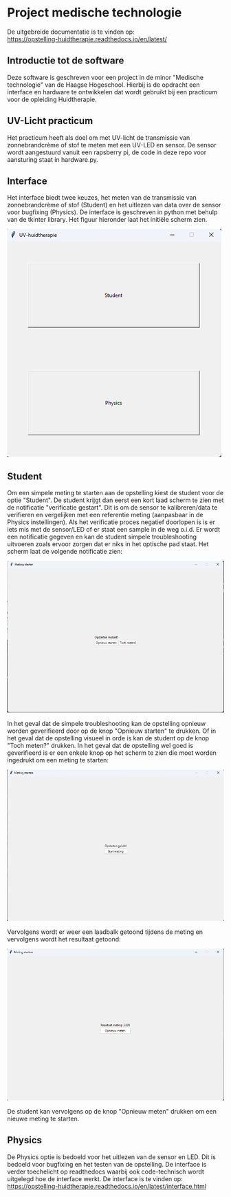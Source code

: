 # Project medische technologie
De uitgebreide documentatie is te vinden op: \
https://opstelling-huidtherapie.readthedocs.io/en/latest/

## Introductie tot de software

Deze software is geschreven voor een project in de minor "Medische technologie"
van de Haagse Hogeschool. Hierbij is de opdracht een interface en hardware te 
ontwikkelen
dat wordt gebruikt bij een practicum voor de opleiding Huidtherapie.

## UV-Licht practicum
Het practicum heeft als doel om met UV-licht de transmissie van zonnebrandcrème
of stof te meten met een UV-LED en sensor. De sensor wordt aangestuurd vanuit
een rapsberry pi, de code in deze repo voor aansturing staat in hardware.py.

## Interface
Het interface biedt twee keuzes, het meten van de transmissie van zonnebrandcrème
of stof (Student) en het uitlezen van data over de sensor voor bugfixing 
(Physics). De interface is geschreven in python met behulp van de tkinter
library. Het figuur hieronder laat het initiële scherm zien.

![alt text](https://github.com/AdrianvEik/Opstelling_Huidtherapie/blob/master/docs/source/_images/keuze_scherm.png "Keuze scherm")

## Student
Om een simpele meting te starten aan de opstelling kiest de student voor de
optie "Student". De student krijgt dan eerst een kort laad scherm te zien
met de notificatie "verificatie gestart". Dit is om de sensor te 
kalibreren/data te verifieren en vergelijken met een referentie meting 
(aanpasbaar in de Physics instellingen). Als het verificatie proces 
negatief doorlopen is is er iets mis met de sensor/LED of er staat een sample
in de weg o.i.d. Er wordt een notificatie gegeven en kan de student simpele 
troubleshooting uitvoeren zoals ervoor zorgen dat er niks in het optische pad
staat. Het scherm laat de volgende notificatie zien:

![alt text](https://github.com/AdrianvEik/Opstelling_Huidtherapie/blob/master/docs/source/_images/kalibratie_negatief.png "Kalibratie negatief")

In het geval dat de simpele troubleshooting kan de opstelling opnieuw 
worden geverifieerd door op de knop "Opnieuw starten" te drukken. Of in het 
geval dat de opstelling visueel in orde is kan de student op de knop "Toch 
meten?" drukken. In het geval dat de opstelling wel goed is geverifieerd
is er een enkele knop op het scherm te zien die moet worden ingedrukt om 
een meting te starten:

![alt text](https://github.com/AdrianvEik/Opstelling_Huidtherapie/blob/master/docs/source/_images/kalibratie_positief.png "Kalibratie positief")

Vervolgens wordt er weer een laadbalk getoond tijdens de meting en 
vervolgens wordt het resultaat getoond:

![alt text](https://github.com/AdrianvEik/Opstelling_Huidtherapie/blob/master/docs/source/_images/resultaat_meting.png "Resultaat meting")

De student kan vervolgens op de knop "Opnieuw meten" drukken om een nieuwe
meting te starten. 

## Physics
De Physics optie is bedoeld voor het uitlezen van de sensor en LED. Dit is
bedoeld voor bugfixing en het testen van de opstelling. De interface is verder
toechelicht op readthedocs waarbij ook code-technisch wordt uitgelegd hoe de
interface werkt. De interface is te vinden op: \
https://opstelling-huidtherapie.readthedocs.io/en/latest/interface.html

